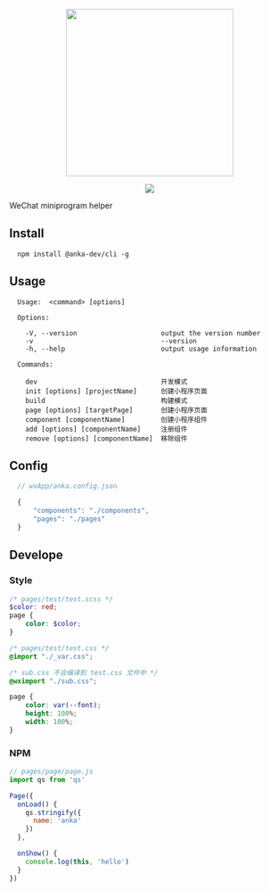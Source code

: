 <p align="center">
  <img src="https://user-images.githubusercontent.com/10026019/44260701-d84b6e80-a247-11e8-9d79-5f82be615c84.png" width="300"/>
</p>

<p align="center">
	<a href="npmjs.com">
		<img src="https://img.shields.io/npm/v/anka.svg?style=flat"/>
	</a>
</p>

WeChat miniprogram helper

## Install

```
  npm install @anka-dev/cli -g
```

## Usage

```shell
  Usage:  <command> [options]

  Options:

    -V, --version                     output the version number
    -v                                --version
    -h, --help                        output usage information

  Commands:

    dev                               开发模式
    init [options] [projectName]      创建小程序页面
    build                             构建模式
    page [options] [targetPage]       创建小程序页面
    component [componentName]         创建小程序组件
    add [options] [componentName]     注册组件
    remove [options] [componentName]  移除组件
```

## Config

```javascript
  // wxApp/anka.config.json

  {
      "components": "./components",
      "pages": "./pages"
  }
```

## Develope

### Style

```scss
/* pages/test/test.scss */
$color: red;
page {
    color: $color;
}
```

```css
/* pages/test/test.css */
@import "./_var.css";

/* sub.css 不会编译到 test.css 文件中 */
@wximport "./sub.css";

page {
	color: var(--font);
	height: 100%;
	width: 100%;
}
```


### NPM

```javascript
// pages/page/page.js
import qs from 'qs'

Page({
  onLoad() {
    qs.stringify({
      name: 'anka'
    })
  },

  onShow() {
    console.log(this, 'hello')
  }
})

```
